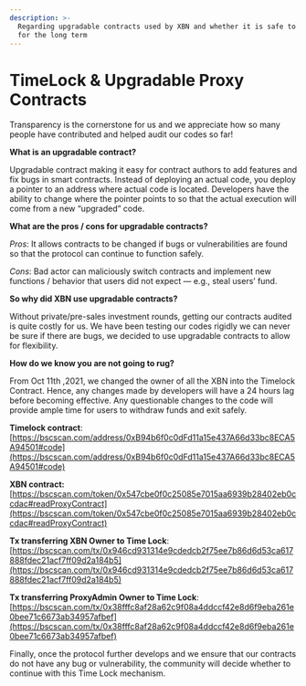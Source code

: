 ```yaml
---
description: >-
  Regarding upgradable contracts used by XBN and whether it is safe to hold XBN
  for the long term
---
```


# TimeLock & Upgradable Proxy Contracts

Transparency is the cornerstone for us and we appreciate how so many people have contributed and helped audit our codes so far!

**What is an upgradable contract?**

Upgradable contract making it easy for contract authors to add features and fix bugs in smart contracts.  Instead of deploying an actual code, you deploy a pointer to an address where actual code is located.  Developers have the ability to change where the pointer points to so that the actual execution will come from a new “upgraded” code.

**What are the pros / cons for upgradable contracts?**

_Pros_: It allows contracts to be changed if bugs or vulnerabilities are found so that the protocol can continue to function safely.

_Cons_: Bad actor can maliciously switch contracts and implement new functions / behavior that users did not expect — e.g., steal users’ fund.

**So why did XBN use upgradable contracts?**

Without private/pre-sales investment rounds, getting our contracts audited is quite costly for us.  We have been testing our codes rigidly we can never be sure if there are bugs, we decided to use upgradable contracts to allow for flexibility.

**How do we know you are not going to rug?**

From Oct 11th ,2021, we changed the owner of all the XBN into the Timelock Contract.  Hence, any changes made by developers will have a 24 hours lag before becoming effective.  Any questionable changes to the code will provide ample time for users to withdraw funds and exit safely.



**Timelock contract**: [https://bscscan.com/address/0xB94b6f0c0dFd11a15e437A66d33bc8ECA5A94501#code](https://bscscan.com/address/0xB94b6f0c0dFd11a15e437A66d33bc8ECA5A94501#code)

**XBN contract:** [https://bscscan.com/token/0x547cbe0f0c25085e7015aa6939b28402eb0ccdac#readProxyContract](https://bscscan.com/token/0x547cbe0f0c25085e7015aa6939b28402eb0ccdac#readProxyContract)

**Tx transferring XBN Owner to Time Lock**: [https://bscscan.com/tx/0x946cd931314e9cdedcb2f75ee7b86d6d53ca617888fdec21acf7ff09d2a184b5](https://bscscan.com/tx/0x946cd931314e9cdedcb2f75ee7b86d6d53ca617888fdec21acf7ff09d2a184b5)

**Tx transferring ProxyAdmin Owner to Time Lock**: [https://bscscan.com/tx/0x38fffc8af28a62c9f08a4ddccf42e8d6f9eba261e0bee71c6673ab34957afbef](https://bscscan.com/tx/0x38fffc8af28a62c9f08a4ddccf42e8d6f9eba261e0bee71c6673ab34957afbef)

Finally, once the protocol further develops and we ensure that our contracts do not have any bug or vulnerability, the community will decide whether to continue with this Time Lock mechanism.
